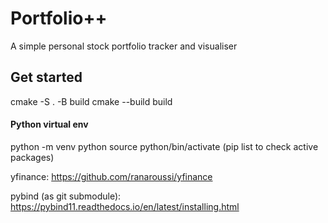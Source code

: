 # Portfolio++
A simple personal stock portfolio tracker and visualiser

## Get started
cmake -S . -B build
cmake --build build

#### Python virtual env
python -m venv python
source python/bin/activate
(pip list to check active packages)

yfinance: https://github.com/ranaroussi/yfinance

pybind (as git submodule): https://pybind11.readthedocs.io/en/latest/installing.html